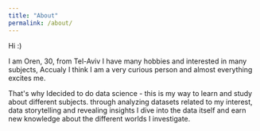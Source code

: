 ```yaml
---
title: "About"
permalink: /about/
---
```

Hi :)

I am Oren, 30, from Tel-Aviv
I have many hobbies and interested in many subjects,
Accualy I think I am a very curious person and almost everything excites me.

That's why Idecided to do data science - this is my way to learn and study about different subjects.
through analyzing datasets related to my interest, data storytelling and revealing insights I dive into the data itself
and earn new knowledge about the different worlds I investigate.  